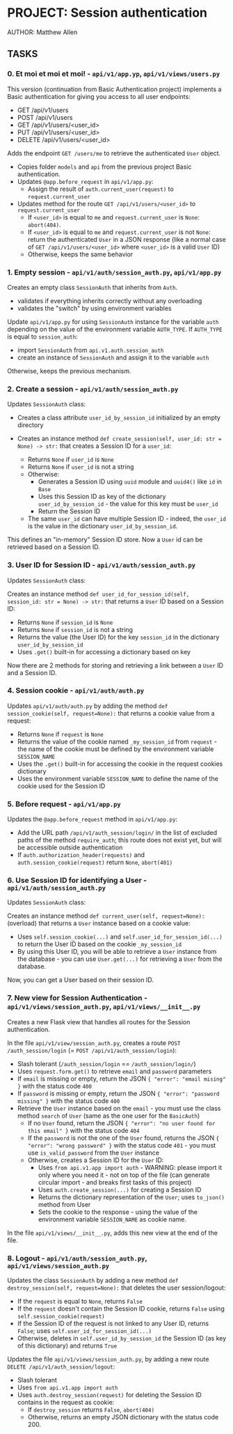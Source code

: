# PROJECT: Session authentication

AUTHOR: Matthew Allen

## TASKS

### 0. Et moi et moi et moi! - `api/v1/app.yp`, `api/v1/views/users.py`

This version (continuation from Basic Authentication project) implements a Basic authentication for giving you access to all user endpoints:

* GET /api/v1/users
* POST /api/v1/users
* GET /api/v1/users/<user_id>
* PUT /api/v1/users/<user_id>
* DELETE /api/v1/users/<user_id>

Adds the endpoint `GET /users/me` to retrieve the authenticated `User` object.

* Copies folder `models` and `api` from the previous project Basic authentication.
* Updates `@app.before_request` in `api/v1/app.py`:
  * Assign the result of `auth.current_user(request)` to `request.current_user`
* Updates method for the route `GET /api/v1/users/<user_id>` to `request.current_user`
  * If `<user_id>` is equal to `me` and `request.current_user` is `None`: `abort(404)`.
  * If `<user_id>` is equal to `me` and `request.current_user` is not `None`: return the authenticated `User` in a JSON response (like a normal case of `GET /api/v1/users/<user_id>` where `<user_id>` is a valid `User` ID)
  * Otherwise, keeps the same behavior

### 1. Empty session - `api/v1/auth/session_auth.py`, `api/v1/app.py`

Creates an empty class `SessionAuth` that inherits from `Auth`.

* validates if everything inherits correctly without any overloading
* validates the "switch" by using environment variables

Update `api/v1/app.py` for using `SessionAuth` instance for the variable `auth` depending on the value of the environment variable `AUTH_TYPE`.  If `AUTH_TYPE` is equal to `session_auth`:

* import `SessionAuth` from `api.v1.auth.session_auth`
* create an instance of `SessionAuth` and assign it to the variable `auth`

Otherwise, keeps the previous mechanism.

### 2. Create a session - `api/v1/auth/session_auth.py`

Updates `SessionAuth` class:

* Creates a class attribute `user_id_by_session_id` initialized by an empty directory
* Creates an instance method `def create_session(self, user_id: str = None) -> str:` that creates a Session ID for a `user_id`:

  * Returns `None` if `user_id` is `None`
  * Returns `None` if `user_id` is not a string
  * Otherwise:
    * Generates a Session ID using `uuid` module and `uuid4()` like `id` in `Base`
    * Uses this Session ID as key of the dictionary `user_id_by_session_id` - the value for this key must be `user_id`
    * Return the Session ID
  * The same `user_id` can have multiple Session ID - indeed, the `user_id` is the value in the dictionary `user_id_by_session_id`.

This defines an "in-memory" Session ID store.  Now a `User` id can be retrieved based on a Session ID.

### 3. User ID for Session ID - `api/v1/auth/session_auth.py`

Updates `SessionAuth` class:

Creates an instance method `def user_id_for_session_id(self, session_id: str = None) -> str:` that returns a `User` ID based on a Session ID:

* Returns `None` if `session_id` is `None`
* Returns `None` if `session_id` is not a string
* Returns the value (the User ID) for the key `session_id` in the dictionary `user_id_by_session_id`
* Uses `.get()` built-in for accessing a dictionary based on key

Now there are 2 methods for storing and retrieving a link between a `User` ID and a Session ID.

### 4. Session cookie - `api/v1/auth/auth.py`

Updates `api/v1/auth/auth.py` by adding the method `def session_cookie(self, request=None):` that returns a cookie value from a request:

* Returns `None` if `request` is `None`
* Returns the value of the cookie named `_my_session_id` from `request` - the name of the cookie must be defined by the environment variable `SESSION_NAME`
* Uses the `.get()` built-in for accessing the cookie in the request cookies dictionary
* Uses the environment variable `SESSION_NAME` to define the name of the cookie used for the Session 
ID

### 5. Before request - `api/v1/app.py`

Updates the `@app.before_request` method in `api/v1/app.py`:

* Add the URL path `/api/v1/auth_session/login/` in the list of excluded paths of the method `require_auth`; this route does not exist yet, but will be accessible outside authentication
* If `auth.authorization_header(requests)` and `auth.session_cookie(request)` return `None`, `abort(401)`

### 6. Use Session ID for identifying a User - `api/v1/auth/session_auth.py`

Updates `SessionAuth` class:

Creates an instance method `def current_user(self, request=None):` (overload) that returns a `User` instance based on a cookie value:

* Uses `self.session_cookie(...)` and `self.user_id_for_session_id(...)` to return the User ID based on the cookie `_my_session_id`
* By using this User ID, you will be able to retrieve a `User` instance from the database - you can use `User.get(...)` for retrieving a `User` from the database.

Now, you can get a User based on their session ID.

### 7. New view for Session Authentication - `api/v1/views/session_auth.py`, `api/v1/views/__init__.py`

Creates a new Flask view that handles all routes for the Session authentication.

In the file `api/v1/view/session_auth.py`, creates a route `POST /auth_session/login` (= `POST /api/v1/auth_session/login`):

* Slash tolerant (`/auth_session/login` == `/auth_session/login/`)
* Uses `request.form.get()` to retrieve `email` and `password` parameters
* If `email` is missing or empty, return the JSON `{ "error": "email mising" }` with the status code `400`
* If `password` is missing or empty, return the JSON `{ "error": "password missing" }` with the status code `400`
* Retrieve the `User` instance based on the `email` - you must use the class method `search` of `User` (same as the one user for the `BasicAuth`)
  * If no `User` found, return the JSON `{ "error": "no user found for this email" }` with the status code `404`
  * If the `password` is not the one of the `User` found, returns the JSON `{ "error": "wrong password" }` with the status code `401` - you must use `is_valid_password` from the `User` instance
  * Otherwise, creates a Session ID for the `User` ID:
    * Uses `from api.v1.app import auth` - WARNING: please import it only where you need it - not on top of the file (can generate circular import - and breaks first tasks of this project)
    * Uses `auth.create_session(...)` for creating a Session ID
    * Returns the dictionary representation of the `User`; uses `to_json()` method from User
    * Sets the cookie to the response - using the value of the environment variable `SESSION_NAME` as cookie name.

In the file `api/v1/views/__init__.py`, adds this new view at the end of the file.

### 8. Logout - `api/v1/auth/session_auth.py`, `api/v1/views/session_auth.py`

Updates the class `SessionAuth` by adding a new method `def destroy_session(self, request=None):` that deletes the user session/logout:

* If the `request` is equal to `None`, returns `False`
* If the `request` doesn't contain the Session ID cookie, returns `False` using `self.session_cookie(request)`
* If the Session ID of the request is not linked to any User ID, returns `False`; uses `self.user_id_for_session_id(...)`
* Otherwise, deletes in `self.user_id_by_session_id` the Session ID (as key of this dictionary) and returns `True`

Updates the file `api/v1/views/session_auth.py`, by adding a new route `DELETE /api/v1/auth_session/logout`:

* Slash tolerant
* Uses `from api.v1.app import auth`
* Uses `auth.destroy_session(request)` for deleting the Session ID contains in the request as cookie:
  * If `destroy_session` returns `False`, `abort(404)`
  * Otherwise, returns an empty JSON dictionary with the status code 200.
